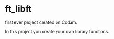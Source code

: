# ft_libft

first ever project created on Codam.

In this project you create your own library functions.
